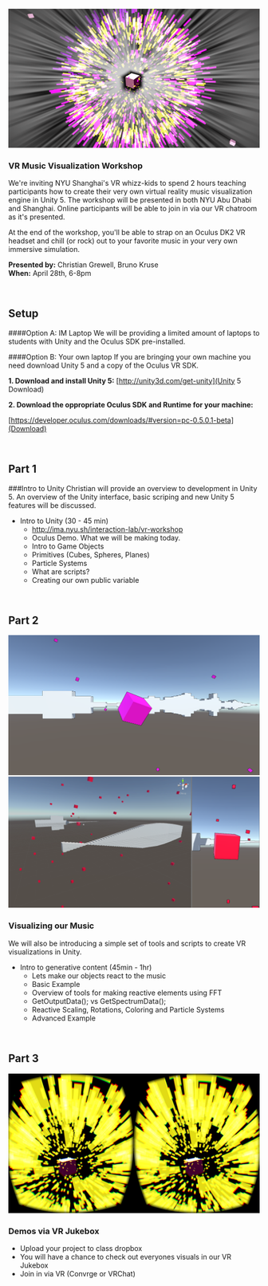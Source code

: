 ![](https://raw.githubusercontent.com/brunokruse/vr-workshop/master/screenshots/s3.png)

### VR Music Visualization Workshop
We're inviting NYU Shanghai's VR whizz-kids to spend 2 hours teaching participants how to create their very own virtual reality music visualization engine in Unity 5. The workshop will be presented in both NYU Abu Dhabi and Shanghai. Online participants will be able to join in via our VR chatroom as it's presented.

At the end of the workshop, you'll be able to strap on an Oculus DK2 VR headset and chill (or rock) out to your favorite music in your very own immersive simulation.

**Presented by:** Christian Grewell, Bruno Kruse <br/>
**When:** April 28th, 6-8pm

<br/>

## Setup

####Option A: IM Laptop
We will be providing a limited amount of laptops to students with Unity and the Oculus SDK pre-installed.

####Option B: Your own laptop
If you are bringing your own machine you need download Unity 5 and a copy of the Oculus VR SDK.<br/>

**1. Download and install Unity 5:** [http://unity3d.com/get-unity](Unity 5 Download)

**2. Download the oppropriate Oculus SDK and Runtime for your machine:**

[https://developer.oculus.com/downloads/#version=pc-0.5.0.1-beta](Download)


<br />

## Part 1
###Intro to Unity
Christian will provide an overview to development in Unity 5. An overview of the Unity interface, basic scriping and new Unity 5 features will be discussed.

* Intro to Unity (30 - 45 min)
	* http://ima.nyu.sh/interaction-lab/vr-workshop
	* Oculus Demo. What we will be making today.
	* Intro to Game Objects 
	* Primitives (Cubes, Spheres, Planes)
	* Particle Systems
	* What are scripts?
	* Creating our own public variable
	 
<br />


## Part 2
![](https://raw.githubusercontent.com/brunokruse/vr-workshop/master/screenshots/s0.png)
![](https://raw.githubusercontent.com/brunokruse/vr-workshop/master/screenshots/s1.png)
### Visualizing our Music
We will also be introducing a simple set of tools and scripts to create VR visualizations in Unity.

* Intro to generative content (45min - 1hr)
	* Lets make our objects react to the music
	* Basic Example
	* Overview of tools for making reactive elements using FFT
	* GetOutputData(); vs GetSpectrumData();
	* Reactive Scaling, Rotations, Coloring and Particle Systems
	* Advanced Example

<br />

## Part 3
![](https://raw.githubusercontent.com/brunokruse/vr-workshop/master/screenshots/s4.png)
### Demos via VR Jukebox

* Upload your project to class dropbox
* You will have a chance to check out everyones visuals in our VR Jukebox
* Join in via VR (Convrge or VRChat)
